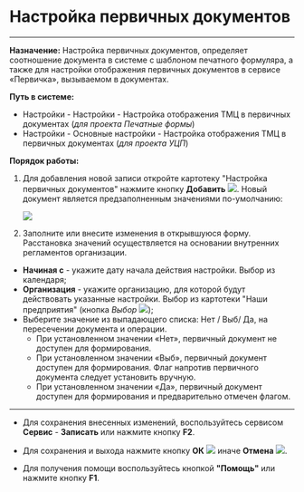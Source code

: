 ﻿# Настройка первичных документов
- - -

**Назначение:** Настройка первичных документов, определяет соотношение документа в системе с шаблоном печатного формуляра,
а также для настройки отображения первичных документов в сервисе «Первичка», вызываемом в документах.

**Путь в системе:**
* Настройки - Настройки - Настройка отображения ТМЦ в первичных документах (*для проекта Печатные формы*)
* Настройки - Основные настройки - Настройка отображения ТМЦ в первичных документах (*для проекта УЦП*)

**Порядок работы:**

1. Для добавления новой записи откройте картотеку "Настройка первичных документов" нажмите кнопку **Добавить** ![](topic:Com.AddFiles.Buttons.Btn_Add.png).
Новый документ является предзаполненным значениями по-умолчанию:

    ![](topic:Печатныеформы.AddFiles.Screenshot_20307.jpg)

2. Заполните или внесите изменения в открывшуюся форму. Расстановка значений осуществляется на основании внутренних регламентов организации.

- **Начиная с** - укажите дату начала действия настройки. Выбор из календаря;
- **Организация** - укажите организацию, для которой будут действовать указанные настройки. Выбор из картотеки "Наши предприятия" (кнопка *Выбор* ![](topic:Com.AddFiles.Buttons.Btn_select.png)); 
- Выберите значение из выпадающего списка: Нет / Выб/ Да,  на пересечении документа и операции.
    - При установленном значении «Нет», первичный документ не доступен для формирования.
    - При установленном значении «Выб», первичный документ доступен для формирования. Флаг напротив первичного документа следует установить вручную.
    - При установленном значении «Да», первичный документ доступен для формирования и предварительно отмечен флагом.

__________________________

- Для сохранения внесенных изменений, воспользуйтесь сервисом **Сервис** - **Записать** или нажмите кнопку **F2**.

- Для сохранения и выхода нажмите кнопку **ОК** ![](topic:Com.AddFiles.Buttons.Btn_Ok_green.png) иначе **Отмена** ![](topic:Com.AddFiles.Buttons.BtnCloseCancel.png).

- Для получения помощи воспользуйтесь кнопкой  **"Помощь"** или нажмите кнопку **F1**.








